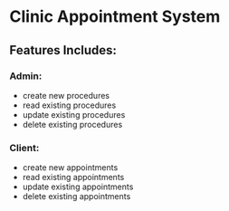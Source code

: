 # Clinic Appointment System
## Features Includes:
### Admin:
- create new procedures
- read existing procedures
- update existing procedures
- delete existing procedures
### Client:
- create new appointments
- read existing appointments
- update existing appointments
- delete existing appointments
